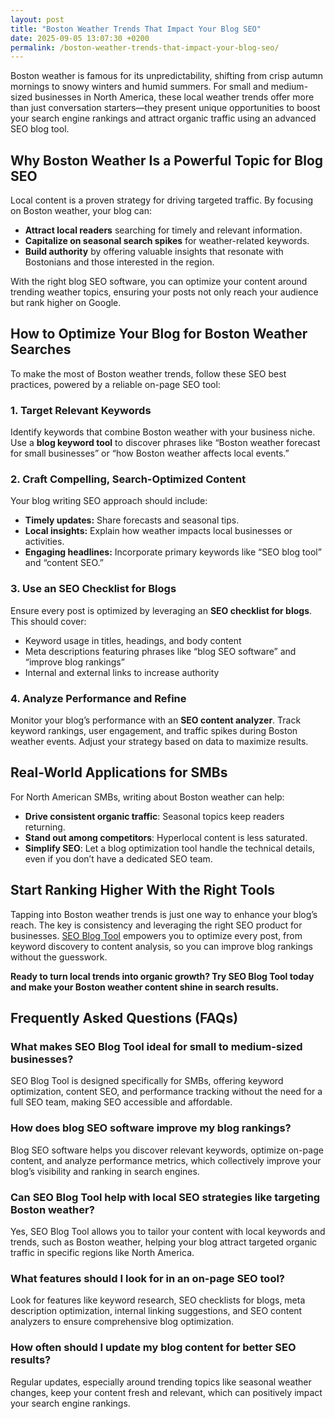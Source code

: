 ```yaml
---
layout: post
title: "Boston Weather Trends That Impact Your Blog SEO"
date: 2025-09-05 13:07:30 +0200
permalink: /boston-weather-trends-that-impact-your-blog-seo/
---
```

Boston weather is famous for its unpredictability, shifting from crisp autumn mornings to snowy winters and humid summers. For small and medium-sized businesses in North America, these local weather trends offer more than just conversation starters—they present unique opportunities to boost your search engine rankings and attract organic traffic using an advanced SEO blog tool.

## Why Boston Weather Is a Powerful Topic for Blog SEO

Local content is a proven strategy for driving targeted traffic. By focusing on Boston weather, your blog can:

- **Attract local readers** searching for timely and relevant information.
- **Capitalize on seasonal search spikes** for weather-related keywords.
- **Build authority** by offering valuable insights that resonate with Bostonians and those interested in the region.

With the right blog SEO software, you can optimize your content around trending weather topics, ensuring your posts not only reach your audience but rank higher on Google.

## How to Optimize Your Blog for Boston Weather Searches

To make the most of Boston weather trends, follow these SEO best practices, powered by a reliable on-page SEO tool:

### 1. Target Relevant Keywords

Identify keywords that combine Boston weather with your business niche. Use a **blog keyword tool** to discover phrases like “Boston weather forecast for small businesses” or “how Boston weather affects local events.”

### 2. Craft Compelling, Search-Optimized Content

Your blog writing SEO approach should include:

- **Timely updates:** Share forecasts and seasonal tips.
- **Local insights:** Explain how weather impacts local businesses or activities.
- **Engaging headlines:** Incorporate primary keywords like “SEO blog tool” and “content SEO.”

### 3. Use an SEO Checklist for Blogs

Ensure every post is optimized by leveraging an **SEO checklist for blogs**. This should cover:

- Keyword usage in titles, headings, and body content
- Meta descriptions featuring phrases like “blog SEO software” and “improve blog rankings”
- Internal and external links to increase authority

### 4. Analyze Performance and Refine

Monitor your blog’s performance with an **SEO content analyzer**. Track keyword rankings, user engagement, and traffic spikes during Boston weather events. Adjust your strategy based on data to maximize results.

## Real-World Applications for SMBs

For North American SMBs, writing about Boston weather can help:

- **Drive consistent organic traffic**: Seasonal topics keep readers returning.
- **Stand out among competitors**: Hyperlocal content is less saturated.
- **Simplify SEO**: Let a blog optimization tool handle the technical details, even if you don’t have a dedicated SEO team.

## Start Ranking Higher With the Right Tools

Tapping into Boston weather trends is just one way to enhance your blog’s reach. The key is consistency and leveraging the right SEO product for businesses. [SEO Blog Tool](https://seoblogtool.com/) empowers you to optimize every post, from keyword discovery to content analysis, so you can improve blog rankings without the guesswork.

**Ready to turn local trends into organic growth? Try SEO Blog Tool today and make your Boston weather content shine in search results.**

## Frequently Asked Questions (FAQs)

### What makes SEO Blog Tool ideal for small to medium-sized businesses?

SEO Blog Tool is designed specifically for SMBs, offering keyword optimization, content SEO, and performance tracking without the need for a full SEO team, making SEO accessible and affordable.

### How does blog SEO software improve my blog rankings?

Blog SEO software helps you discover relevant keywords, optimize on-page content, and analyze performance metrics, which collectively improve your blog’s visibility and ranking in search engines.

### Can SEO Blog Tool help with local SEO strategies like targeting Boston weather?

Yes, SEO Blog Tool allows you to tailor your content with local keywords and trends, such as Boston weather, helping your blog attract targeted organic traffic in specific regions like North America.

### What features should I look for in an on-page SEO tool?

Look for features like keyword research, SEO checklists for blogs, meta description optimization, internal linking suggestions, and SEO content analyzers to ensure comprehensive blog optimization.

### How often should I update my blog content for better SEO results?

Regular updates, especially around trending topics like seasonal weather changes, keep your content fresh and relevant, which can positively impact your search engine rankings.

<script type="application/ld+json">
{
  "@context": "https://schema.org",
  "@type": "BlogPosting",
  "headline": "Boston Weather Trends That Impact Your Blog SEO",
  "description": "Explore how Boston's unpredictable weather trends offer unique opportunities for SMBs in North America to boost blog SEO, attract organic traffic, and improve search rankings using SEO Blog Tool.",
  "author": {
    "@type": "Person",
    "name": "SEO Blog Tool"
  },
  "publisher": {
    "@type": "Person",
    "name": "SEO Blog Tool"
  },
  "datePublished": "2024-06-10",
  "mainEntityOfPage": {
    "@type": "WebPage",
    "@id": "https://seoblogtool.com/boston-weather-trends-blog-seo"
  },
  "url": "https://seoblogtool.com/boston-weather-trends-blog-seo",
  "keywords": "SEO blog tool, blog SEO software, keyword optimization, content SEO, on-page SEO tool, blog writing SEO, blog keyword tool, SEO tools for SMBs, SEO checklist for blogs, SEO content analyzer, blog optimization tool, SEO product for businesses, improve blog rankings",
  "inLanguage": "en-US",
  "articleSection": "SEO blog tools, Local SEO, Content Optimization"
}
</script>

<script type="application/ld+json">
{
  "@context": "https://schema.org",
  "@type": "FAQPage",
  "mainEntity": [
    {
      "@type": "Question",
      "name": "What makes SEO Blog Tool ideal for small to medium-sized businesses?",
      "acceptedAnswer": {
        "@type": "Answer",
        "text": "SEO Blog Tool is designed specifically for SMBs, offering keyword optimization, content SEO, and performance tracking without the need for a full SEO team, making SEO accessible and affordable."
      }
    },
    {
      "@type": "Question",
      "name": "How does blog SEO software improve my blog rankings?",
      "acceptedAnswer": {
        "@type": "Answer",
        "text": "Blog SEO software helps you discover relevant keywords, optimize on-page content, and analyze performance metrics, which collectively improve your blog’s visibility and ranking in search engines."
      }
    },
    {
      "@type": "Question",
      "name": "Can SEO Blog Tool help with local SEO strategies like targeting Boston weather?",
      "acceptedAnswer": {
        "@type": "Answer",
        "text": "Yes, SEO Blog Tool allows you to tailor your content with local keywords and trends, such as Boston weather, helping your blog attract targeted organic traffic in specific regions like North America."
      }
    },
    {
      "@type": "Question",
      "name": "What features should I look for in an on-page SEO tool?",
      "acceptedAnswer": {
        "@type": "Answer",
        "text": "Look for features like keyword research, SEO checklists for blogs, meta description optimization, internal linking suggestions, and SEO content analyzers to ensure comprehensive blog optimization."
      }
    },
    {
      "@type": "Question",
      "name": "How often should I update my blog content for better SEO results?",
      "acceptedAnswer": {
        "@type": "Answer",
        "text": "Regular updates, especially around trending topics like seasonal weather changes, keep your content fresh and relevant, which can positively impact your search engine rankings."
      }
    }
  ]
}
</script>